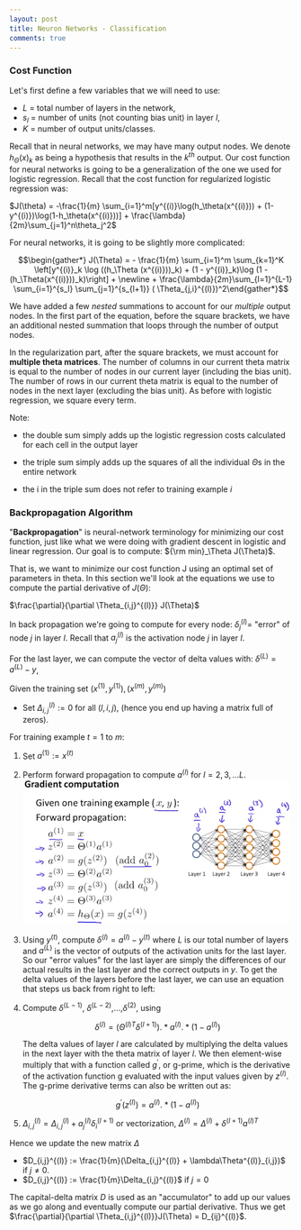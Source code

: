 ```yaml
---
layout: post
title: Neuron Networks - Classification
comments: true
---
```

### Cost Function

Let's first define a few variables that we will need to use:

- $L$ = total number of layers in the network,
- $s_l$ = number of units (not counting bias unit) in layer $l$,
- $K$ = number of output units/classes.

Recall that in neural networks, we may have many output nodes. We denote $h_\Theta(x)_k$ as being a hypothesis that results in the $k^{th}$ output. Our cost function for neural networks is going to be a generalization of the one we used for logistic regression. Recall that the cost function for regularized logistic regression was:

$J(\theta) = -\frac{1}{m} \sum_{i=1}^m[y^{(i)}\log(h_\theta(x^{(i)})) + (1-y^{(i)})\log(1-h_\theta(x^{(i)}))] + \frac{\lambda}{2m}\sum_{j=1}^n\theta_j^2$

For neural networks, it is going to be slightly more complicated:

$$\begin{gather*} J(\Theta) = - \frac{1}{m} \sum_{i=1}^m \sum_{k=1}^K \left[y^{(i)}_k \log ((h_\Theta (x^{(i)}))_k) + (1 - y^{(i)}_k)\log (1 - (h_\Theta(x^{(i)}))_k)\right] + \newline + \frac{\lambda}{2m}\sum_{l=1}^{L-1} \sum_{i=1}^{s_l} \sum_{j=1}^{s_{l+1}} ( \Theta_{j,i}^{(l)})^2\end{gather*}$$

We have added a few *nested* summations to account for our *multiple* output nodes. In the first part of the equation, before the square brackets, we have an additional nested summation that loops through the number of output nodes.

In the regularization part, after the square brackets, we must account for **multiple theta matrices**. The number of columns in our current theta matrix is equal to the number of nodes in our current layer (including the bias unit). The number of rows in our current theta matrix is equal to the number of nodes in the next layer (excluding the bias unit). As before with logistic regression, we square every term.

Note:

- the double sum simply adds up the logistic regression costs calculated for each cell in the output layer

- the triple sum simply adds up the squares of all the individual $\Theta$s in the entire network

- the i in the triple sum does not refer to training example $i$

### Backpropagation Algorithm

"**Backpropagation**" is neural-network terminology for minimizing our cost function, just like what we were doing with gradient descent in logistic and linear regression. Our goal is to compute: ${\rm min}_\Theta J(\Theta)$.

That is, we want to minimize our cost function J using an optimal set of parameters in theta. In this section we'll look at the equations we use to compute the partial derivative of $J(\Theta)$:

$\frac{\partial}{\partial \Theta_{i,j}^{(l)}} J(\Theta)$

In back propagation we're going to compute for every node: $\delta_j^{(l)} =$ "error" of node $j$ in layer $l$. Recall that $a_j^{(l)}$ is the activation node $j$ in layer $l$.

For the last layer, we can compute the vector of delta values with: $\delta^{(L)} = a^{(L)} - y$,


Given the training set ${(x^{(1)}, y^{(1)}), (x^{(m)}, y^{(m)})}$

* Set $\Delta_{i,j}^{(l)} := 0$ for all $(l, i, j)$, (hence you end up having a matrix full of zeros).

For training example $t = 1$ to $m$:
1. Set $a^{(1)} := x^{(t)}$
2. Perform forward propagation to compute $a^{(l)}$ for $l = 2, 3, ...L$.
		![](/assets/ml/gradient_comp.png)
3. Using $y^{(t)}$, compute $\delta^{(l)} = a^{(l)} - y^{(t)}$
where $L$ is our total number of layers and $a^{(L)}$ is the vector of outputs of the activation units for the last layer. So our "error values" for the last layer are simply the differences of our actual results in the last layer and the correct outputs in $y$. To get the delta values of the layers before the last layer, we can use an equation that steps us back from right to left:
4. Compute $\delta^{(L-1)}$, $\delta^{(L-2)}$,...,$\delta^{(2)}$, using

    $$\delta^{(l)} = (\Theta^{(l)T}\delta^{(l+1)}).* a^{(l)}.* (1-a^{(l)})$$

    The delta values of layer $l$ are calculated by multiplying the delta values in the next layer with the theta matrix of layer $l$. We then element-wise multiply that with a function called $g^{\prime}$, or g-prime, which is the derivative of the activation function g evaluated with the input values given by $z^{(l)}$. The g-prime derivative terms can also be written out as:

    $$g^{\prime}(z^{(l)}) = a^{(l)} .* (1 - a^{(l)})$$

5. $\Delta_{i,j}^{(l)} = \Delta_{i,j}^{(l)} + a_j^{(l)}\delta_i^{(l+1)}$ or vectorization, $\Delta^{(l)} = \Delta^{(l)} + \delta^{(l+1)}a^{(l)T}$

Hence we update the new matrix $\Delta$

* $D_{i,j}^{(l)} := \frac{1}{m}(\Delta_{i,j}^{(l)} + \lambda\Theta^{(l)}_{i,j})$ if $j \ne 0$.
* $D_{i,j}^{(l)} := \frac{1}{m}\Delta_{i,j}^{(l)}$ if $j = 0$

The capital-delta matrix $D$ is used as an "accumulator" to add up our values as we go along and eventually compute our partial derivative. Thus we get $\frac{\partial}{\partial \Theta_{i,j}^{(l)}}J(\Theta) = D_{ij}^{(l)}$.
